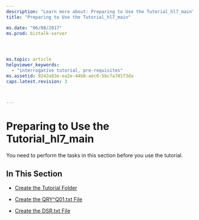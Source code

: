 ```yaml
---
description: "Learn more about: Preparing to Use the Tutorial_hl7_main"
title: "Preparing to Use the Tutorial_hl7_main"

ms.date: "06/08/2017"
ms.prod: biztalk-server




ms.topic: article
helpviewer_keywords: 
  - "interrogative tutorial, pre-requisites"
ms.assetid: 9242a83e-ea2e-44b8-aec6-5bc7a781f3da
caps.latest.revision: 3



---
```

# Preparing to Use the Tutorial_hl7_main
You need to perform the tasks in this section before you use the tutorial.  
  
## In This Section  
  
-   [Create the Tutorial Folder](../../adapters-and-accelerators/accelerator-hl7/create-the-tutorial-folder.md)  
  
-   [Create the QRY^Q01.txt File](../../adapters-and-accelerators/accelerator-hl7/create-the-qry-q01-txt-file.md)  
  
-   [Create the DSR.txt File](../../adapters-and-accelerators/accelerator-hl7/create-the-dsr-txt-file.md)
